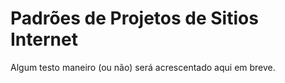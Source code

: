 # Padrões de Projetos de Sitios Internet

Algum testo maneiro (ou não) será acrescentado aqui em breve.
